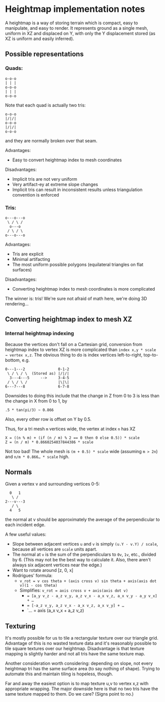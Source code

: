 # Heightmap implementation notes

A heightmap is a way of storing terrain which is compact, easy to manipulate, and easy to render. It represents ground as a single mesh, uniform in XZ and displaced on Y, with only the Y displacement stored (as XZ is uniform and easily inferred).

## Possible representations

### Quads:

    o-o-o
    | | |
    o-o-o
    | | |
    o-o-o

Note that each quad is actually two tris:

    o-o-o
    |/|/|
    o-o-o
    |/|/|
    o-o-o

and they are normally broken over that seam.

Advantages:

 * Easy to convert heightmap index to mesh coordinates 

Disadvantages:

 * Implicit tris are not very uniform
 * Very artifact-ey at extreme slope changes
 * Implicit tris can result in inconsistent results unless triangulation convention is enforced

### Tris:

    o---o---o
     \ / \ /
      o---o
     / \ / \
    o---o---o

Advantages:

 * Tris are explicit
 * Minimal artifacting
 * The most uniform possible polygons (equilateral triangles on flat surfaces)

Disadvantages:

 * Converting heightmap index to mesh coordinates is more complicated

The winner is: tris! We're sure not afraid of math here, we're doing 3D rendering…

## Converting heightmap index to mesh XZ

### Internal heightmap indexing

Because the vertices don't fall on a Cartesian grid, conversion from heightmap index to vertex XZ is more complicated than `index x,y * scale → vertex x,z`. The obvious thing to do is index vertices left-to-right, top-to-bottom, e.g.

    0---1---2               0-1-2
     \ / \ / \  (Stored as) |/|/|
      3---4---5     -->     3-4-5
     / \ / \ /              |\|\|
    6---7---8               6-7-8

Downsides to doing this include that the change in Z from 0 to 3 is less than the change in X from 0 to 1, by

    .5 * tan(pi/3) ~ 0.866

Also, every other row is offset on Y by 0.5.

Thus, for a tri mesh `m` vertices wide, the vertex at index `n` has XZ

    X = ((n % m) + (if (n / m) % 2 == 0 then 0 else 0.5)) * scale
    Z = (n / m) * 0.8660254037844386 * scale

Not too bad! The whole mesh is `(m + 0.5) * scale` wide (assuming `m > 2n`) and `n/m * 0.866… * scale` high.

## Normals

Given a vertex v and surrounding vertices 0-5:

      0   1
       \ /
    2---v---3
       / \
      4   5

the normal at v should be approximately the average of the perpendicular to each incident edge.

A few useful values:

 * Slope between adjacent vertices `u` and `v` is simply `(u.Y - v.Y) / scale`, because all vertices are `scale` units apart.
 * The normal at `v` is the sum of the perpendiculars to `0v`, `1v`, etc., divided by 6. (This may not be the best way to calculate it. Also, there aren't always six adjacent vertices near the edge.)
 * Want to rotate around [z, 0, x]
 * Rodrigues' formula:
	* `v_rot = v cos theta + (axis cross v) sin theta + axis(axis dot v)(1 - cos theta)`
	* Simplifies: `v_rot = axis cross v + axis(axis dot v)`
		* `= [a_y v_z - a_z v_y, a_z v_x - a_x v_z, a_x v_y - a_y v_x] + …`
		* `= [-a_z v_y, a_z v_x - a_x v_z, a_x v_y] + …`
		* `… = axis (a_x v_x + a_z v_z)

## Texturing

It's mostly possible for us to tile a rectangular texture over our triangle grid. Advantage of this is no wasted texture data and it's reasonably possible to tile square textures over our heightmap. Disadvantage is that texture mapping is slightly harder and not all tris have the same texture map.

Another consideration worth considering: depending on slope, not every heightmap tri has the same surface area (to say nothing of shape). Trying to automate this and maintain tiling is hopeless, though.

Far and away the easiest option is to map texture u,v to vertex x,z with appropriate wrapping. The major downside here is that no two tris have the same texture mapped to them. Do we care? (Signs point to no.)

